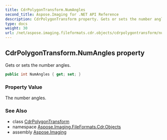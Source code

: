 ```yaml
---
title: CdrPolygonTransform.NumAngles
second_title: Aspose.Imaging for .NET API Reference
description: CdrPolygonTransform property. Gets or sets the number angles
type: docs
weight: 30
url: /net/aspose.imaging.fileformats.cdr.objects/cdrpolygontransform/numangles/
---
```

## CdrPolygonTransform.NumAngles property

Gets or sets the number angles.

```csharp
public int NumAngles { get; set; }
```

### Property Value

The number angles.

### See Also

* class [CdrPolygonTransform](../)
* namespace [Aspose.Imaging.FileFormats.Cdr.Objects](../../cdrpolygontransform/)
* assembly [Aspose.Imaging](../../../)


